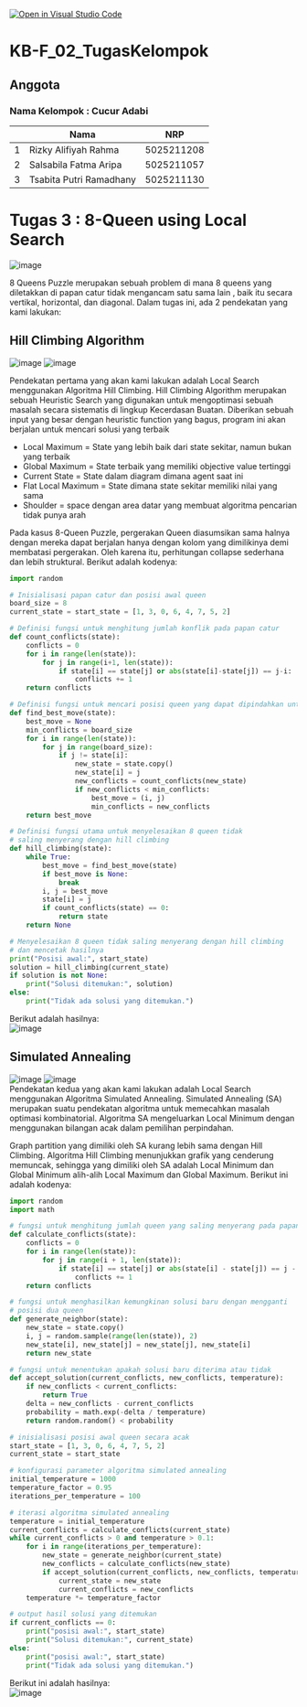 [![Open in Visual Studio Code](https://classroom.github.com/assets/open-in-vscode-c66648af7eb3fe8bc4f294546bfd86ef473780cde1dea487d3c4ff354943c9ae.svg)](https://classroom.github.com/online_ide?assignment_repo_id=10264207&assignment_repo_type=AssignmentRepo)


# KB-F_02_TugasKelompok

## Anggota
### Nama Kelompok : Cucur Adabi
|     | Nama                              | NRP        | 
| --- | --------------------------------- | ---------- | 
| 1   | Rizky Alifiyah Rahma              | 5025211208 | 
| 2   | Salsabila Fatma Aripa             | 5025211057 | 
| 3   | Tsabita Putri Ramadhany           | 5025211130 |

# Tugas 3 : 8-Queen using Local Search
![image](https://user-images.githubusercontent.com/90395116/224132757-806a3ae8-929e-4d9a-9051-07a0ec8ef4d0.png)

8 Queens Puzzle merupakan sebuah problem di mana 8 queens yang diletakkan di papan catur tidak mengancam satu sama lain , baik itu  secara vertikal, horizontal, dan diagonal. Dalam tugas ini, ada 2 pendekatan yang kami lakukan:

## Hill Climbing Algorithm
![image](https://user-images.githubusercontent.com/90395116/224133612-875ce5c6-38ed-46df-9b13-a0ff5db8cc6c.png)
![image](https://user-images.githubusercontent.com/90395116/224133761-e4a45a80-409f-4b24-9d18-9d8a7913cc5f.png)

Pendekatan pertama yang akan kami lakukan adalah Local Search menggunakan Algoritma Hill Climbing. Hill Climbing Algorithm merupakan sebuah Heuristic Search yang digunakan untuk mengoptimasi sebuah masalah secara sistematis di lingkup Kecerdasan Buatan.
Diberikan sebuah input yang besar dengan heuristic function yang bagus, program ini akan berjalan untuk mencari solusi yang terbaik

- Local Maximum = State yang lebih baik dari state sekitar, namun bukan yang terbaik
- Global Maximum = State terbaik yang memiliki objective value tertinggi
- Current State = State dalam diagram dimana agent saat ini
- Flat Local Maximum = State dimana state sekitar memiliki nilai yang sama
- Shoulder  = space dengan area datar yang membuat algoritma pencarian tidak punya arah

Pada kasus 8-Queen Puzzle, pergerakan Queen diasumsikan sama halnya dengan mereka dapat berjalan hanya dengan kolom yang dimilikinya demi membatasi pergerakan. Oleh karena itu, perhitungan collapse sederhana dan lebih struktural. Berikut adalah kodenya:
```python
import random

# Inisialisasi papan catur dan posisi awal queen
board_size = 8
current_state = start_state = [1, 3, 0, 6, 4, 7, 5, 2]

# Definisi fungsi untuk menghitung jumlah konflik pada papan catur
def count_conflicts(state):
    conflicts = 0
    for i in range(len(state)):
        for j in range(i+1, len(state)):
            if state[i] == state[j] or abs(state[i]-state[j]) == j-i:
                conflicts += 1
    return conflicts

# Definisi fungsi untuk mencari posisi queen yang dapat dipindahkan untuk meminimalkan konflik
def find_best_move(state):
    best_move = None
    min_conflicts = board_size
    for i in range(len(state)):
        for j in range(board_size):
            if j != state[i]:
                new_state = state.copy()
                new_state[i] = j
                new_conflicts = count_conflicts(new_state)
                if new_conflicts < min_conflicts:
                    best_move = (i, j)
                    min_conflicts = new_conflicts
    return best_move

# Definisi fungsi utama untuk menyelesaikan 8 queen tidak 
# saling menyerang dengan hill climbing
def hill_climbing(state):
    while True:
        best_move = find_best_move(state)
        if best_move is None:
            break
        i, j = best_move
        state[i] = j
        if count_conflicts(state) == 0:
            return state
    return None

# Menyelesaikan 8 queen tidak saling menyerang dengan hill climbing 
# dan mencetak hasilnya
print("Posisi awal:", start_state)
solution = hill_climbing(current_state)
if solution is not None:
    print("Solusi ditemukan:", solution)
else:
    print("Tidak ada solusi yang ditemukan.")
```
Berikut adalah hasilnya:<br>
![image](https://user-images.githubusercontent.com/90395116/224135090-172c177e-98db-4692-b67f-cfc88b4dd53d.png)

## Simulated Annealing
![image](https://user-images.githubusercontent.com/90395116/224133272-1113ae39-95f9-472d-b40f-1baf53d799ad.png)
![image](https://user-images.githubusercontent.com/90395116/224133367-71b30553-9ae5-45c6-959b-1a7f4a346785.png)
<br>Pendekatan kedua yang akan kami lakukan adalah Local Search menggunakan Algoritma Simulated Annealing. Simulated Annealing (SA) merupakan suatu pendekatan algoritma untuk memecahkan masalah optimasi kombinatorial. Algoritma SA mengeluarkan Local Minimum dengan menggunakan bilangan acak dalam pemilihan perpindahan.

Graph partition yang dimiliki oleh SA kurang lebih sama dengan Hill Climbing. Algoritma Hill Climbing menunjukkan grafik yang cenderung memuncak, sehingga yang dimiliki oleh SA adalah Local Minimum dan Global Minimum alih-alih Local Maximum dan Global Maximum. Berikut ini adalah kodenya:
```python
import random
import math

# fungsi untuk menghitung jumlah queen yang saling menyerang pada papan catur
def calculate_conflicts(state):
    conflicts = 0
    for i in range(len(state)):
        for j in range(i + 1, len(state)):
            if state[i] == state[j] or abs(state[i] - state[j]) == j - i:
                conflicts += 1
    return conflicts

# fungsi untuk menghasilkan kemungkinan solusi baru dengan mengganti 
# posisi dua queen
def generate_neighbor(state):
    new_state = state.copy()
    i, j = random.sample(range(len(state)), 2)
    new_state[i], new_state[j] = new_state[j], new_state[i]
    return new_state

# fungsi untuk menentukan apakah solusi baru diterima atau tidak
def accept_solution(current_conflicts, new_conflicts, temperature):
    if new_conflicts < current_conflicts:
        return True
    delta = new_conflicts - current_conflicts
    probability = math.exp(-delta / temperature)
    return random.random() < probability

# inisialisasi posisi awal queen secara acak
start_state = [1, 3, 0, 6, 4, 7, 5, 2]
current_state = start_state

# konfigurasi parameter algoritma simulated annealing
initial_temperature = 1000
temperature_factor = 0.95
iterations_per_temperature = 100

# iterasi algoritma simulated annealing
temperature = initial_temperature
current_conflicts = calculate_conflicts(current_state)
while current_conflicts > 0 and temperature > 0.1:
    for i in range(iterations_per_temperature):
        new_state = generate_neighbor(current_state)
        new_conflicts = calculate_conflicts(new_state)
        if accept_solution(current_conflicts, new_conflicts, temperature):
            current_state = new_state
            current_conflicts = new_conflicts
    temperature *= temperature_factor

# output hasil solusi yang ditemukan
if current_conflicts == 0:
    print("posisi awal:", start_state)
    print("Solusi ditemukan:", current_state)
else:
    print("posisi awal:", start_state)
    print("Tidak ada solusi yang ditemukan.")
```
Berikut ini adalah hasilnya: <br>
![image](https://user-images.githubusercontent.com/90395116/224135676-89734a93-0497-47b1-b00a-99ca7aa69791.png)
